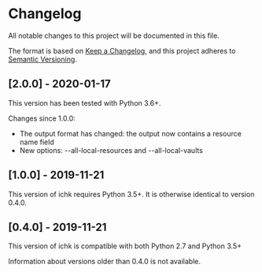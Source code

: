 # Changelog
All notable changes to this project will be documented in this file.

The format is based on [Keep a Changelog](https://keepachangelog.com/en/1.0.0/),
and this project adheres to [Semantic Versioning](https://semver.org/spec/v2.0.0.html).

## [2.0.0] - 2020-01-17
This version has been tested with Python 3.6+.

Changes since 1.0.0:
- The output format has changed: the output now contains a resource name field
- New options: --all-local-resources and --all-local-vaults

## [1.0.0] - 2019-11-21
This version of ichk requires Python 3.5+. It is otherwise identical
to version 0.4.0.

## [0.4.0] - 2019-11-21
This version of ichk is compatible with both Python 2.7 and Python 3.5+

Information about versions older than 0.4.0 is not available.
